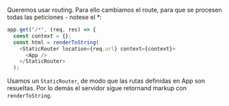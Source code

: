 Queremos usar routing. Para ello cambiamos el route, para que se procesen todas las peticiones - notese el *:

```js
app.get("/*", (req, res) => {
  const context = {};
  const html = renderToString(
    <StaticRouter location={req.url} context={context}>
      <App />
    </StaticRouter>
  );
```

Usamos un `StaticRouter`, de modo que las rutas definidas en App son resueltas. Por lo demás el servidor sigue retornand markup con `renderToString`.
